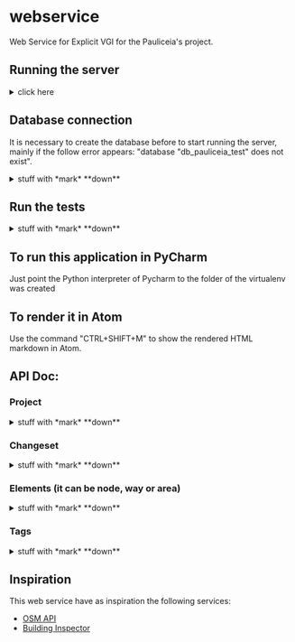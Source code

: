 # webservice

Web Service for Explicit VGI for the Pauliceia's project.

<!---
A basic project for Tornado application.

The meaning of the mainly folders and files are:

- handlers: folder with the controllers;

- settings: folder with the settings;

- static: folder with the static files;

- template: folder with the static files;

- main.py: file that start the application;

- requirements.txt: list of requirements of the project;

- create_venv.sh: example how to create a virtualenv to the project;

- start_app.sh: example how to start the application using the virtualenv.

-->


## Running the server

<details>
<summary> click here </summary>
<p>

This project has made in Python 3 and use [VirtualEnvWrapper](http://www.arruda.blog.br/programacao/python/usando-virtualenvwrapper/) to facilitate the environment.

WARNING: It is necessary a database to run it, whether is not exist, create a new one as follow on next section.

To create a new virtualenv with Python 3:

```
$ mkvirtualenv -p /usr/bin/python3 pauliceia_webservice
```

If the environment do not turn on automatically, so switch it:

```
$ workon pauliceia_webservice
```

Install the dependencies that are in requirements.txt file:

```
$ pip install -r requirements.txt
```

Run the application normally or on Debug Mode::

```
$ python main.py
$ python main.py --debug=True
```

</p>
</details>


## Database connection

It is necessary to create the database before to start running the server, mainly if the follow error appears: "database "db_pauliceia_test" does not exist".

<details>
<summary>stuff with *mark* **down**</summary>
<p>

### Create the database of test

First of all, access the postgres on command line:

```
$ sudo -i -u postgres
$ psql -d postgres
```

Remove the database, if it exists and create test database:

```sql
DROP DATABASE IF EXISTS db_pauliceia_test;
CREATE DATABASE db_pauliceia_test;
```

Connect on database created before and active the PostGIS extension:

```sql
\c db_pauliceia_test
CREATE EXTENSION postgis;
```

To exit, use:
```sql
\q
```

</p>
</details>


## Run the tests

<details>
<summary>stuff with *mark* **down**</summary>
<p>

First of all, clean the DB of test. On console, go to root folder, turn on the environment and run the cleaning code:

```
$ workon pauliceia_webservice
$ python tests/util/clean_test_db.py
```


After that, run the server in Debug mode:

```
$ python main.py --debug=True
```


On another console, go to tests folder, turn on the environment and execute the tests:

```
$ cd tests/
$ workon pauliceia_webservice
$ python run_tests.py
```

Alright, the tests will be execute with a new test database.


</p>
</details>


## To run this application in PyCharm

Just point the Python interpreter of Pycharm to the folder of the virtualenv was created



## To render it in Atom

Use the command "CTRL+SHIFT+M" to show the rendered HTML markdown in Atom.


## API Doc:

### Project

<details>
<summary>stuff with *mark* **down**</summary>
<p>

- GET /api/project/#id

    This method get all projects in DB or a specific with id = #id
    - Parameters:
        - #id (optional): a positive integer (e.g. 1, 2, 3, ...).
    - Send:
    - Response: a JSON that contain the features selected.
    - Error codes:
        - 404: There is no project.
        - 500: Problem when get a project. Please, contact the administrator.
    - Notes:

- PUT /api/project/create

    This method create a new project described in a JSON.
    - Parameters:
    - Send: a JSON describing the feature.
    - Response: a JSON that contain the id of the feature created.
    - Error codes:
        - 500: Problem when create a project. Please, contact the administrator.
    - Notes:

<!-- - PUT /api/project/update -->

- DELETE /api/project/delete/#id

    This method delete project by id = #id.
    - Parameters:
        - #id (mandatory): a positive integer (e.g. 1, 2, 3, ...).
    - Send:
    - Response:
    - Error codes:
        - 400: Invalid parameter
        - 400: It needs a valid id to delete a project.
        - 500: Problem when delete a project. Please, contact the administrator.
    - Notes:


</p>
</details>


### Changeset

<details>
<summary>stuff with *mark* **down**</summary>
<p>

<!-- - GET /api/changeset/#id -->

- PUT /api/changeset/create

    This method create a new changeset described in a JSON.
    - Parameters:
    - Send: a JSON describing the feature.
    - Response: a JSON that contain the id of the feature created.
    - Error codes:
        - 500: Problem when create a changeset. Please, contact the administrator.
    - Notes:

<!-- - PUT /api/changeset/update -->

- PUT /api/changeset/close/#id

    This method close a changeset by id = #id.
    - Parameters:
        - #id (mandatory): a positive integer (e.g. 1, 2, 3, ...).
    - Send:
    - Response:
    - Error codes:
        - 400: Invalid parameter.
        - 400: It needs a valid id to close a changeset.
        - 500: Problem when close a changeset. Please, contact the administrator.
    - Notes:


</p>
</details>


### Elements (it can be node, way or area)

<details>
<summary>stuff with *mark* **down**</summary>
<p>

- GET /api/\[node|way|area]/#id

    This method get all elements in DB or a specific with id = #id
    - Parameters:
        - #id (optional): a positive integer (e.g. 1, 2, 3, ...).
    - Send:
    - Response: a GeoJSON that contain the features selected.
    - Error codes:
        - 400: Invalid parameter.
        - 404: There is no element.
        - 500: Problem when get a element. Please, contact the administrator.
    - Notes:

- PUT /api/\[node|way|area]/create

    This method create a new element described in a GeoJSON.
    - Parameters:
    - Send: a GeoJSON describing the element.
    - Response: a JSON that contain the id of the feature created.
    - Error codes:
        - 500: Problem when create a element. Please, contact the administrator.
    - Notes:

<!-- - PUT /api/\[node|way|area]/update -->

- DELETE /api/\[node|way|area]/#id

    This method delete element by id = #id.
    - Parameters:
        - #id (mandatory): a positive integer (e.g. 1, 2, 3, ...).
    - Send:
    - Response:
    - Error codes:
        - 400: Invalid parameter.
        - 400: It needs a valid id to delete a element.
        - 500: Problem when delete a element. Please, contact the administrator.
    - Notes:

<!-- - GET /api/\[node|way|area]/history/#id -->

</p>
</details>


### Tags

<details>
<summary>stuff with *mark* **down**</summary>
<p>

All features can be mapped usings [tags](http://wiki.openstreetmap.org/wiki/Tags), like OSM.
There are some standard features described in [OSM Map Features](http://wiki.openstreetmap.org/wiki/Map_Features) that can be used.
There are too others specific tags for Pauliceia' project, described on following sections.


#### Authors

| Key                  | Value                          | Element              | Comment                                  |
| -------------------- | ------------------------------ | -------------------- | ---------------------------------------- |
| original_author      | text (e.g. "J. R. R. Tolkien") | node, way or area    | the original author of the data          |
| food_author          | text (e.g. "Jorge")            | node, way or area    | the user that feeding the system         |


</p>
</details>


## Inspiration

This web service have as inspiration the following services:

- [OSM API](http://wiki.openstreetmap.org/wiki/API_v0.6)
- [Building Inspector](https://buildinginspector.nypl.org/data)
